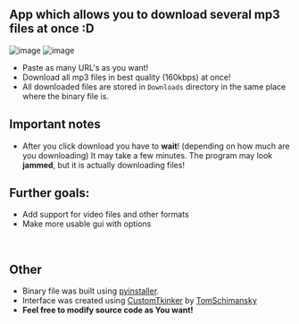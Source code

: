 ## App which allows you to download several mp3 files at once :D
![image](https://user-images.githubusercontent.com/68988781/205488124-116cad31-fd49-43de-af98-c931ee274f0d.png)
![image](https://user-images.githubusercontent.com/68988781/205488520-89c0ee52-ae67-48cd-918e-72e96ce79789.png)

- Paste as many URL's as you want!
- Download all mp3 files in best quality (160kbps) at once!
- All downloaded files are stored in `Downloads` directory in the same place where the binary file is.

## Important notes
- After you click download you have to **wait**! (depending on how much are you downloading) It may take a few minutes. The program may look **jammed**, but it is actually downloading files!

## Further goals:
- Add support for video files and other formats
- Make more usable gui with options

<br>

## Other
- Binary file was built using [pyinstaller](https://pyinstaller.org/en/stable/).
- Interface was created using [CustomTkinker](https://github.com/TomSchimansky/CustomTkinter) by [TomSchimansky](https://github.com/TomSchimansky)
- **Feel free to modify source code as You want!**
